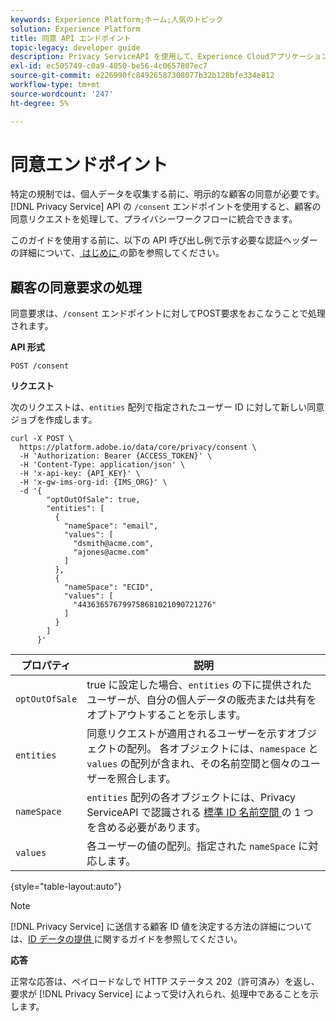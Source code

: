 ```yaml
---
keywords: Experience Platform;ホーム;人気のトピック
solution: Experience Platform
title: 同意 API エンドポイント
topic-legacy: developer guide
description: Privacy ServiceAPI を使用して、Experience Cloudアプリケーションに対する顧客の同意リクエストを管理する方法を説明します。
exl-id: ec505749-c0a9-4050-be56-4c0657807ec7
source-git-commit: e226990fc84926587308077b32b128bfe334e812
workflow-type: tm+mt
source-wordcount: '247'
ht-degree: 5%

---
```


# 同意エンドポイント

特定の規制では、個人データを収集する前に、明示的な顧客の同意が必要です。 [!DNL Privacy Service] API の `/consent` エンドポイントを使用すると、顧客の同意リクエストを処理して、プライバシーワークフローに統合できます。

このガイドを使用する前に、以下の API 呼び出し例で示す必要な認証ヘッダーの詳細について、[ はじめに ](./getting-started.md) の節を参照してください。

## 顧客の同意要求の処理

同意要求は、`/consent` エンドポイントに対してPOST要求をおこなうことで処理されます。

**API 形式**

```http
POST /consent
```

**リクエスト**

次のリクエストは、`entities` 配列で指定されたユーザー ID に対して新しい同意ジョブを作成します。

```shell
curl -X POST \
  https://platform.adobe.io/data/core/privacy/consent \
  -H 'Authorization: Bearer {ACCESS_TOKEN}' \
  -H 'Content-Type: application/json' \
  -H 'x-api-key: {API_KEY}' \
  -H 'x-gw-ims-org-id: {IMS_ORG}' \
  -d '{
        "optOutOfSale": true,
        "entities": [
          {
            "nameSpace": "email",
            "values": [
              "dsmith@acme.com",
              "ajones@acme.com"
            ]
          },
          {
            "nameSpace": "ECID",
            "values": [
              "443636576799758681021090721276"
            ]
          }
        ]
      }'
```

| プロパティ | 説明 |
| --- | --- |
| `optOutOfSale` | true に設定した場合、`entities` の下に提供されたユーザーが、自分の個人データの販売または共有をオプトアウトすることを示します。 |
| `entities` | 同意リクエストが適用されるユーザーを示すオブジェクトの配列。 各オブジェクトには、`namespace` と `values` の配列が含まれ、その名前空間と個々のユーザーを照合します。 |
| `nameSpace` | `entities` 配列の各オブジェクトには、Privacy ServiceAPI で認識される [ 標準 ID 名前空間 ](./appendix.md#standard-namespaces) の 1 つを含める必要があります。 |
| `values` | 各ユーザーの値の配列。指定された `nameSpace` に対応します。 |

{style=&quot;table-layout:auto&quot;}

>[!NOTE]
>
>[!DNL Privacy Service] に送信する顧客 ID 値を決定する方法の詳細については、[ID データの提供 ](../identity-data.md) に関するガイドを参照してください。

**応答**

正常な応答は、ペイロードなしで HTTP ステータス 202（許可済み）を返し、要求が [!DNL Privacy Service] によって受け入れられ、処理中であることを示します。
